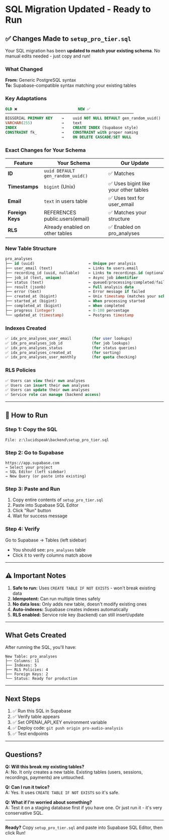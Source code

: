 # SQL Migration Updated - Ready to Run

## ✅ Changes Made to `setup_pro_tier.sql`

Your SQL migration has been **updated to match your existing schema**. No manual edits needed - just copy and run!

### What Changed

**From:** Generic PostgreSQL syntax  
**To:** Supabase-compatible syntax matching your existing tables

### Key Adaptations

```sql
OLD ❌                           NEW ✅
─────────────────────────────────────────────────────────
BIGSERIAL PRIMARY KEY    →    uuid NOT NULL DEFAULT gen_random_uuid()
VARCHAR(255)             →    text
INDEX                    →    CREATE INDEX (Supabase style)
CONSTRAINT fk_           →    CONSTRAINT with proper naming
                         →    ON DELETE CASCADE/SET NULL
```

### Exact Changes for Your Schema

| Feature | Your Schema | Our Update |
|---------|------------|-----------|
| **ID** | `uuid DEFAULT gen_random_uuid()` | ✅ Matches |
| **Timestamps** | `bigint` (Unix) | ✅ Uses bigint like your other tables |
| **Email** | `text` in users table | ✅ Uses text for user_email |
| **Foreign Keys** | REFERENCES public.users(email) | ✅ Matches your structure |
| **RLS** | Already enabled on other tables | ✅ Enabled on pro_analyses |

### New Table Structure

```sql
pro_analyses
├── id (uuid)                        ← Unique per analysis
├── user_email (text)                ← Links to users.email
├── recording_id (uuid, nullable)    ← Links to recordings.id (optional)
├── job_id (text, unique)            ← Async job identifier
├── status (text)                    ← queued/processing/completed/failed
├── result (jsonb)                   ← Full analysis data
├── error (text)                     ← Error message if failed
├── created_at (bigint)              ← Unix timestamp (matches your schema)
├── started_at (bigint)              ← When processing started
├── completed_at (bigint)            ← When completed
├── progress (integer)               ← 0-100 percentage
└── updated_at (timestamp)           ← Postgres timestamp
```

### Indexes Created

```sql
✅ idx_pro_analyses_user_email         (for user lookups)
✅ idx_pro_analyses_job_id             (for job lookups)
✅ idx_pro_analyses_status             (for status queries)
✅ idx_pro_analyses_created_at         (for sorting)
✅ idx_pro_analyses_user_monthly       (for quota checking)
```

### RLS Policies

```sql
✅ Users can view their own analyses
✅ Users can insert their own analyses
✅ Users can update their own analyses
✅ Service role can manage (backend access)
```

---

## 🚀 How to Run

### Step 1: Copy the SQL
```
File: z:\lucidspeak\backend\setup_pro_tier.sql
```

### Step 2: Go to Supabase
```
https://app.supabase.com
→ Select your project
→ SQL Editor (left sidebar)
→ New Query (or paste into existing)
```

### Step 3: Paste and Run
1. Copy entire contents of `setup_pro_tier.sql`
2. Paste into Supabase SQL Editor
3. Click "Run" button
4. Wait for success message

### Step 4: Verify
Go to Supabase → Tables (left sidebar)
- You should see: `pro_analyses` table
- Click it to verify columns match above

---

## ⚠️ Important Notes

1. **Safe to run:** Uses `CREATE TABLE IF NOT EXISTS` - won't break existing data
2. **Idempotent:** Can run multiple times safely
3. **No data loss:** Only adds new table, doesn't modify existing ones
4. **Auto-indexes:** Supabase creates indexes automatically
5. **RLS enabled:** Service role key (backend) can still insert/update

---

## What Gets Created

After running the SQL, you'll have:

```
New Table: pro_analyses
├── Columns: 11
├── Indexes: 5
├── RLS Policies: 4
├── Foreign Keys: 2
└── Status: Ready for production
```

---

## Next Steps

1. ✅ Run this SQL in Supabase
2. ✅ Verify table appears
3. ✅ Set OPENAI_API_KEY environment variable
4. ✅ Deploy code: `git push origin pro-audio-analysis`
5. ✅ Test endpoints

---

## Questions?

**Q: Will this break my existing tables?**  
A: No. It only creates a new table. Existing tables (users, sessions, recordings, payments) are untouched.

**Q: Can I run it twice?**  
A: Yes. It uses `CREATE TABLE IF NOT EXISTS` so it's safe.

**Q: What if I'm worried about something?**  
A: Test it on a staging database first if you have one. Or just run it - it's very conservative SQL.

---

**Ready?** Copy `setup_pro_tier.sql` and paste into Supabase SQL Editor, then click Run!
